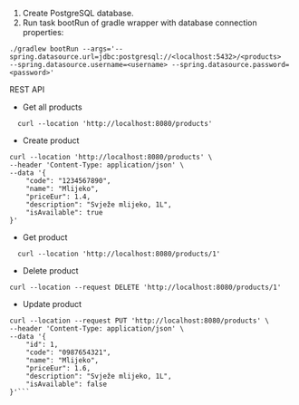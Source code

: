 1. Create PostgreSQL database.
2. Run task bootRun of gradle wrapper with database connection properties:

```
./gradlew bootRun --args='--spring.datasource.url=jdbc:postgresql://<localhost:5432>/<products>
--spring.datasource.username=<username> --spring.datasource.password=<password>'
```

REST API

- Get all products

```
  curl --location 'http://localhost:8080/products'
```

- Create product

```
curl --location 'http://localhost:8080/products' \
--header 'Content-Type: application/json' \
--data '{
    "code": "1234567890",
    "name": "Mlijeko",
    "priceEur": 1.4,
    "description": "Svježe mlijeko, 1L",
    "isAvailable": true
}'
```

- Get product

```
  curl --location 'http://localhost:8080/products/1'
```

- Delete product

```
curl --location --request DELETE 'http://localhost:8080/products/1'
```

- Update product

```
curl --location --request PUT 'http://localhost:8080/products' \
--header 'Content-Type: application/json' \
--data '{
    "id": 1,
    "code": "0987654321",
    "name": "Mlijeko",
    "priceEur": 1.6,
    "description": "Svježe mlijeko, 1L",
    "isAvailable": false
}'```
